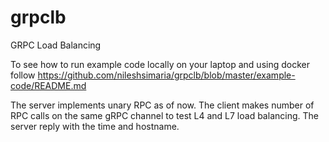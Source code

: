 # grpclb
GRPC Load Balancing 

To see how to run example code locally on your laptop and using docker follow
https://github.com/nileshsimaria/grpclb/blob/master/example-code/README.md

The server implements unary RPC as of now. The client makes number of RPC calls on the same gRPC channel to test L4 and L7 load balancing. The server reply with the time and hostname. 
